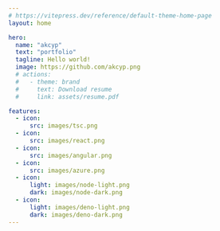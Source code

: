 ```yaml
---
# https://vitepress.dev/reference/default-theme-home-page
layout: home

hero:
  name: "akcyp"
  text: "portfolio"
  tagline: Hello world!
  image: https://github.com/akcyp.png
  # actions:
  #   - theme: brand
  #     text: Download resume
  #     link: assets/resume.pdf

features:
  - icon:
      src: images/tsc.png
  - icon:
      src: images/react.png
  - icon:
      src: images/angular.png
  - icon:
      src: images/azure.png
  - icon:
      light: images/node-light.png
      dark: images/node-dark.png
  - icon:
      light: images/deno-light.png
      dark: images/deno-dark.png
---
```


